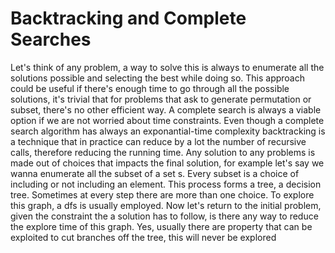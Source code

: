 # Backtracking and Complete Searches
Let's think of any problem, a way to solve this is always to enumerate all the solutions possible and selecting the best while doing so.
This approach could be useful if there's enough time to go through all the possible solutions, it's trivial that for problems that ask to generate
permutation or subset, there's no other efficient way. A complete search is always a viable option if we are not worried about time constraints.
Even though a complete search algorithm has always an exponantial-time complexity backtracking is a technique that in practice can reduce by a lot the number of 
recursive calls, therefore reducing the running time. Any solution to any problems is made out of choices that impacts the final solution, for example let's say we
wanna enumerate all the subset of a set s. Every subset is a choice of including or not including an element. This process forms a tree, a decision tree. Sometimes at every step
there are more than one choice. To explore this graph, a dfs is usually employed. Now let's return to the initial problem, given the constraint the a solution 
has to follow, is there any way to reduce the explore time of this graph. Yes, usually there are property that can be exploited to cut branches off the tree, this 
will never be explored
